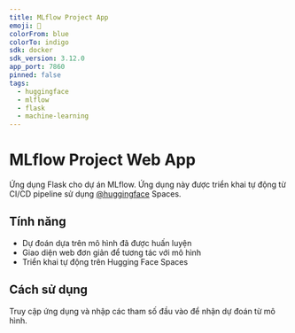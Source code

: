 ```yaml
---
title: MLflow Project App
emoji: 🧪
colorFrom: blue
colorTo: indigo
sdk: docker
sdk_version: 3.12.0
app_port: 7860
pinned: false
tags:
  - huggingface
  - mlflow
  - flask
  - machine-learning
---
```


# MLflow Project Web App

Ứng dụng Flask cho dự án MLflow. Ứng dụng này được triển khai tự động từ CI/CD pipeline sử dụng [@huggingface](https://huggingface.co) Spaces.

## Tính năng

- Dự đoán dựa trên mô hình đã được huấn luyện
- Giao diện web đơn giản để tương tác với mô hình
- Triển khai tự động trên Hugging Face Spaces

## Cách sử dụng

Truy cập ứng dụng và nhập các tham số đầu vào để nhận dự đoán từ mô hình. 